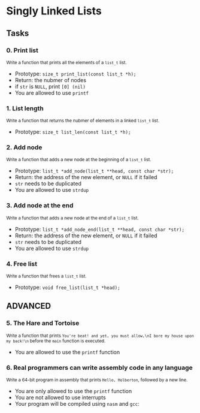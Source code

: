 # Singly Linked Lists

## Tasks

### **0. Print list**<br />
<sub>Write a function that prints all the elements of a `list_t` list.</sub>

* Prototype: `size_t print_list(const list_t *h);`
* Return: the nubmer of nodes
* if `str` is `NULL`, print `[0] (nil)`
* You are allowed to use `printf`


### **1. List length**<br />
<sub>Write a function that returns the nubmer of elements in a linked `list_t` list.</sub>

* Prototype: `size_t list_len(const list_t *h);`


### **2. Add node**<br />
<sub>Write a function that adds a new node at the beginning of a `list_t` list.</sub>

* Prototype: `list_t *add_node(list_t **head, const char *str);`
* Return: the address of the new element, or `NULL` if it failed
* `str` needs to be duplicated
* You are allowed to use `strdup`


### **3. Add node at the end**<br />
<sub>Write a function that adds a new node at the end of a `list_t` list.</sub>

* Prototype: `list_t *add_node_end(list_t **head, const char *str);`
* Return: the address of the new element, or `NULL` if it failed
* `str` needs to be duplicated
* You are allowed to use `strdup`


### **4. Free list**<br />
<sub>Write a function that frees a `list_t` list.</sub>

* Prototype: `void free_list(list_t *head);`


## __ADVANCED__
### **5. The Hare and Tortoise**<br />
<sub>Write a function that prints `You're beat! and yet, you must allow,\nI bore my house upon my back!\n` before the `main` function is executed.</sub>

* You are allowed to use the `printf` function


### **6. Real programmers can write assembly code in any language**<br />
<sub>Write a 64-bit program in assembly that prints `Hello, Holberton`, followed by a new line.</sub>

* You are only allowed to use the `printf` function
* You are not allowed to use interrupts
* Your program will be compiled using `nasm` and `gcc`:
